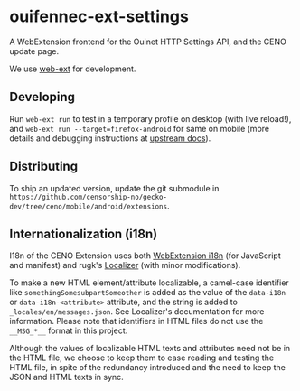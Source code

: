 # ouifennec-ext-settings

A WebExtension frontend for the Ouinet HTTP Settings API, and the CENO update page.

We use [web-ext](https://developer.mozilla.org/en-US/docs/Mozilla/Add-ons/WebExtensions/Getting_started_with_web-ext) for development.

## Developing

Run `web-ext run` to test in a temporary profile on desktop (with live reload!), and `web-ext run --target=firefox-android` for same on mobile (more details and debugging instructions at [upstream docs](https://developer.mozilla.org/en-US/docs/Mozilla/Add-ons/WebExtensions/Getting_started_with_web-ext#Testing_in_Firefox_for_Android)).

## Distributing

To ship an updated version, update the git submodule in `https://github.com/censorship-no/gecko-dev/tree/ceno/mobile/android/extensions`.

## Internationalization (i18n)

I18n of the CENO Extension uses both [WebExtension i18n][webext-i18n] (for JavaScript and manifest) and rugk's [Localizer][] (with minor modifications).

[webext-i18n]: https://developer.mozilla.org/en-US/docs/Mozilla/Add-ons/WebExtensions/Internationalization
[Localizer]: https://github.com/TinyWebEx/Localizer

To make a new HTML element/attribute localizable, a camel-case identifier like `somethingSomesubpartSomeother` is added as the value of the `data-i18n` or `data-i18n-<attribute>` attribute, and the string is added to `_locales/en/messages.json`. See Localizer's documentation for more information. Please note that identifiers in HTML files do not use the `__MSG_*__` format in this project.

Although the values of localizable HTML texts and attributes need not be in the HTML file, we choose to keep them to ease reading and testing the HTML file, in spite of the redundancy introduced and the need to keep the JSON and HTML texts in sync.
